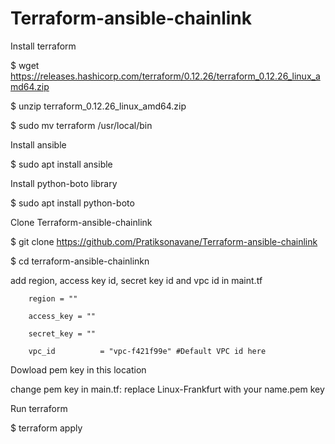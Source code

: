 # Terraform-ansible-chainlink

Install terraform

$ wget https://releases.hashicorp.com/terraform/0.12.26/terraform_0.12.26_linux_amd64.zip

$ unzip terraform_0.12.26_linux_amd64.zip

$ sudo mv terraform /usr/local/bin

Install ansible

$ sudo apt install ansible

Install python-boto library

$ sudo apt install python-boto

Clone Terraform-ansible-chainlink

$ git clone https://github.com/Pratiksonavane/Terraform-ansible-chainlink

$ cd terraform-ansible-chainlinkn

add region, access key id, secret key id and vpc id in maint.tf 

        region = ""
        
        access_key = ""
        
        secret_key = ""
        
        vpc_id          = "vpc-f421f99e" #Default VPC id here
        

Dowload pem key in this location

change pem key in main.tf: replace Linux-Frankfurt with your name.pem key

Run terraform 

$ terraform apply







